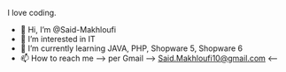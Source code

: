 I love coding. 
- 👋 Hi, I’m @Said-Makhloufi
- 👀 I’m interested in IT
- 🌱 I’m currently learning JAVA, PHP, Shopware 5, Shopware 6
- 📫 How to reach me --> per Gmail --> Said.Makhloufi10@gmail.com <--
<!--- - 🎵 I love to hear country music.--->

<!---
Said-Makhloufi/Said-Makhloufi is a ✨ special ✨ repository because its `README.md` (this file) appears on your GitHub profile.
You can click the Preview link to take a look at your changes.
--->
